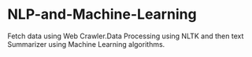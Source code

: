 # NLP-and-Machine-Learning
Fetch data using Web Crawler.Data Processing using NLTK and then text Summarizer using Machine Learning algorithms.
